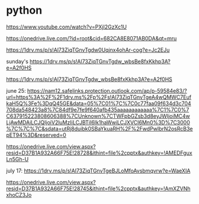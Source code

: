 # python
https://www.youtube.com/watch?v=PXjI2GzXc1U

https://onedrive.live.com/?id=root&cid=682CA8E8071AB0DA&qt=mru

https://1drv.ms/p/s!Al73ZiqTGnvTgdw0Uqjnx4ohAr-cog?e=Jc2EJu

sunday's
https://1drv.ms/p/s!Al73ZiqTGnvTgdw_wbsBe8fxKkhp3A?e=A2f0HS

https://1drv.ms/p/s!Al73ZiqTGnvTgdw_wbsBe8fxKkhp3A?e=A2f0HS

june 25:
https://nam12.safelinks.protection.outlook.com/ap/p-59584e83/?url=https%3A%2F%2F1drv.ms%2Fp%2Fs!Al73ZiqTGnvTgeA4wQMWC7EufkaH5Q%3Fe%3DqQ45GE&data=05%7C01%7C%7C0c77faa09f634d3c704708da548423a8%7C84df9e7fe9f640afb435aaaaaaaaaaaa%7C1%7C0%7C637915223808606388%7CUnknown%7CTWFpbGZsb3d8eyJWIjoiMC4wLjAwMDAiLCJQIjoiV2luMzIiLCJBTiI6Ik1haWwiLCJXVCI6Mn0%3D%7C3000%7C%7C%7C&sdata=utRj8duibk0SBaYkuaRH%2F%2FwdPwIbrN2osRcB3epET94%3D&reserved=0

https://onedrive.live.com/view.aspx?resid=D37B1A932A66F75E!28728&ithint=file%2cpptx&authkey=!AMEDFguxLn5Gh-U

july 17:
https://1drv.ms/p/s!Al73ZiqTGnvTgeBJLoMfoAvsbmqvrw?e=WaeXIA

https://onedrive.live.com/view.aspx?resid=D37B1A932A66F75E!28745&ithint=file%2cpptx&authkey=!AmXZVNhxhoCZ3Jo
